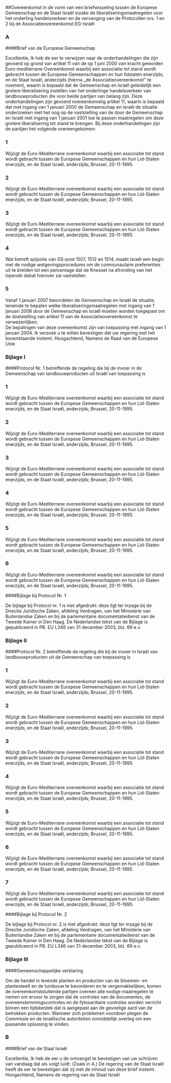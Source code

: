 <meta http-equiv='Content-Type' content='text/html; charset=utf-8' />

##Overeenkomst in de vorm van een briefwisseling tussen de Europese Gemeenschap en de Staat Israël inzake de liberaliseringsmaatregelen voor het onderling handelsverkeer en de vervanging van de Protocollen nrs. 1 en 2 bij de Associatieovereenkomst EG-Israël

### A  

####Brief van de Europese Gemeenschap

Excellentie, Ik heb de eer te verwijzen naar de onderhandelingen die zijn gevoerd op grond van artikel 11 van de op 1 juni 2000 van kracht geworden Euro-mediterrane Overeenkomst waarbij een associatie tot stand wordt gebracht tussen de Europese Gemeenschappen en hun lidstaten enerzijds, en de Staat Israël, anderzijds (hierna „de Associatieovereenkomst" te noemen), waarin is bepaald dat de Gemeenschap en Israël geleidelijk een grotere liberalisering instellen van het onderlinge handelsverkeer van landbouwproducten die voor beide partijen van belang zijn. Deze onderhandelingen zijn gevoerd overeenkomstig artikel 11, waarin is bepaald dat met ingang van 1 januari 2000 de Gemeenschap en Israël de situatie onderzoeken met het oog op de vaststelling van de door de Gemeenschap en Israël met ingang van 1 januari 2001 toe te passen maatregelen om deze grotere liberalisering tot stand te brengen. Bij deze onderhandelingen zijn de partijen het volgende overeengekomen:  

### 1  

Wijzigt de Euro-Mediterrane overeenkomst waarbij een associatie tot stand wordt gebracht tussen de Europese Gemeenschappen en hun Lid-Staten enerzijds, en de Staat Israël, anderzijds; Brussel, 20-11-1995.   

### 2  

Wijzigt de Euro-Mediterrane overeenkomst waarbij een associatie tot stand wordt gebracht tussen de Europese Gemeenschappen en hun Lid-Staten enerzijds, en de Staat Israël, anderzijds; Brussel, 20-11-1995.   

### 3  

Wijzigt de Euro-Mediterrane overeenkomst waarbij een associatie tot stand wordt gebracht tussen de Europese Gemeenschappen en hun Lid-Staten enerzijds, en de Staat Israël, anderzijds; Brussel, 20-11-1995.   

### 4  

Wat betreft spijsolie van GS-post 1507, 1512 en 1514, maakt Israël een begin met de nodige wetgevingsprocedures om de communautaire preferenties uit te breiden tot een percentage dat de Knesset na afronding van het lopende debat hierover zal vaststellen.  

### 5  

Vanaf 1 januari 2007 beoordelen de Gemeenschap en Israël de situatie, teneinde te bepalen welke liberaliseringsmaatregelen met ingang van 1 januari 2008 door de Gemeenschap en Israël moeten worden toegepast om de doelstelling van artikel 11 van de Associatieovereenkomst te verwezenlijken.  
De bepalingen van deze overeenkomst zijn van toepassing met ingang van 1 januari 2004. Ik verzoek u te willen bevestigen dat uw regering met het bovenstaande instemt. Hoogachtend, Namens de Raad van de Europese Unie   

### Bijlage  I  

####Protocol Nr. 1 betreffende de regeling die bij de invoer in de Gemeenschap van landbouwproducten uit Israël van toepassing is

### 1  

Wijzigt de Euro-Mediterrane overeenkomst waarbij een associatie tot stand wordt gebracht tussen de Europese Gemeenschappen en hun Lid-Staten enerzijds, en de Staat Israël, anderzijds; Brussel, 20-11-1995.   

### 2  

Wijzigt de Euro-Mediterrane overeenkomst waarbij een associatie tot stand wordt gebracht tussen de Europese Gemeenschappen en hun Lid-Staten enerzijds, en de Staat Israël, anderzijds; Brussel, 20-11-1995.   

### 3  

Wijzigt de Euro-Mediterrane overeenkomst waarbij een associatie tot stand wordt gebracht tussen de Europese Gemeenschappen en hun Lid-Staten enerzijds, en de Staat Israël, anderzijds; Brussel, 20-11-1995.   

### 4  

Wijzigt de Euro-Mediterrane overeenkomst waarbij een associatie tot stand wordt gebracht tussen de Europese Gemeenschappen en hun Lid-Staten enerzijds, en de Staat Israël, anderzijds; Brussel, 20-11-1995.   

### 5  

Wijzigt de Euro-Mediterrane overeenkomst waarbij een associatie tot stand wordt gebracht tussen de Europese Gemeenschappen en hun Lid-Staten enerzijds, en de Staat Israël, anderzijds; Brussel, 20-11-1995.   

### 6  

Wijzigt de Euro-Mediterrane overeenkomst waarbij een associatie tot stand wordt gebracht tussen de Europese Gemeenschappen en hun Lid-Staten enerzijds, en de Staat Israël, anderzijds; Brussel, 20-11-1995.   

####Bijlage bij Protocol Nr. 1

De bijlage bij Protocol nr. 1 is niet afgedrukt: deze ligt ter inzage bij de Directie Juridische Zaken, afdeling Verdragen, van het Ministerie van Buitenlandse Zaken en bij de parlementaire documentatiedienst van de Tweede Kamer in Den Haag. De Nederlandse tekst van de Bijlage is gepubliceerd in PB. EU L346 van 31 december 2003, blz. 69 e.v.    

### Bijlage  II  

####Protocol Nr. 2 betreffende de regeling die bij de invoer in Israël van landbouwproducten uit de Gemeenschap van toepassing is

### 1  

Wijzigt de Euro-Mediterrane overeenkomst waarbij een associatie tot stand wordt gebracht tussen de Europese Gemeenschappen en hun Lid-Staten enerzijds, en de Staat Israël, anderzijds; Brussel, 20-11-1995.   

### 2  

Wijzigt de Euro-Mediterrane overeenkomst waarbij een associatie tot stand wordt gebracht tussen de Europese Gemeenschappen en hun Lid-Staten enerzijds, en de Staat Israël, anderzijds; Brussel, 20-11-1995.   

### 3  

Wijzigt de Euro-Mediterrane overeenkomst waarbij een associatie tot stand wordt gebracht tussen de Europese Gemeenschappen en hun Lid-Staten enerzijds, en de Staat Israël, anderzijds; Brussel, 20-11-1995.   

### 4  

Wijzigt de Euro-Mediterrane overeenkomst waarbij een associatie tot stand wordt gebracht tussen de Europese Gemeenschappen en hun Lid-Staten enerzijds, en de Staat Israël, anderzijds; Brussel, 20-11-1995.   

### 5  

Wijzigt de Euro-Mediterrane overeenkomst waarbij een associatie tot stand wordt gebracht tussen de Europese Gemeenschappen en hun Lid-Staten enerzijds, en de Staat Israël, anderzijds; Brussel, 20-11-1995.   

### 6  

Wijzigt de Euro-Mediterrane overeenkomst waarbij een associatie tot stand wordt gebracht tussen de Europese Gemeenschappen en hun Lid-Staten enerzijds, en de Staat Israël, anderzijds; Brussel, 20-11-1995.   

### 7  

Wijzigt de Euro-Mediterrane overeenkomst waarbij een associatie tot stand wordt gebracht tussen de Europese Gemeenschappen en hun Lid-Staten enerzijds, en de Staat Israël, anderzijds; Brussel, 20-11-1995.   

####Bijlage bij Protocol Nr. 2

De bijlage bij Protocol nr. 2 is niet afgedrukt: deze ligt ter inzage bij de Directie Juridische Zaken, afdeling Verdragen, van het Ministerie van Buitenlandse Zaken en bij de parlementaire documentatiedienst van de Tweede Kamer in Den Haag. De Nederlandse tekst van de Bijlage is gepubliceerd in PB. EU L346 van 31 december 2003, blz. 69 e.v.    

### Bijlage  III  

####Gemeenschappelijke verklaring

Om de handel in levende planten en producten van de bloemen- en plantenteelt en de tuinbouw te bevorderen en te vergemakkelijken, komen de overeenkomstsluitende partijen overeen alle nodige maatregelen te nemen om ervoor te zorgen dat de controles van de documenten, de overeenstemmingscontroles en de fytosanitaire controles worden verricht binnen een tijdsbestek dat is aangepast aan de gevoelige aard van de betrokken producten. Wanneer zich problemen voordoen plegen de Commissie en de Israëlische autoriteiten onmiddellijk overleg om een passende oplossing te vinden.   

### B  

####Brief van de Staat Israël

Excellentie, Ik heb de eer u de ontvangst te bevestigen van uw schrijven van vandaag dat als volgt luidt:  (Zoals in A.)  De regering van de Staat Israël heeft de eer te bevestigen dat zij met de inhoud van deze brief instemt. Hoogachtend, Namens de regering van de Staat Israël   
